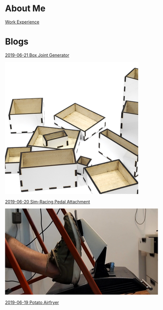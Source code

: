 # About Me

[Work Experience](/page/work)

# Blogs

[2019-06-21 Box Joint Generator](/post/2019-06-21-box-joint-generator)

![](/image/boxbox.png)

[2019-06-20 Sim-Racing Pedal Attachment](/post/2019-06-20-simracing-pedal-attachment)

![](image/thrustmaster-pedal-after.jpg)

[2019-06-19 Potato Airfryer](/post/2019-06-19-potato-airfryer)

